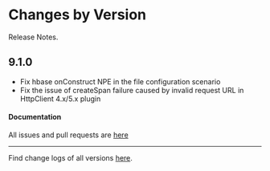 Changes by Version
==================
Release Notes.

9.1.0
------------------

* Fix hbase onConstruct NPE in the file configuration scenario
* Fix the issue of createSpan failure caused by invalid request URL in HttpClient 4.x/5.x plugin

#### Documentation

All issues and pull requests are [here](https://github.com/apache/skywalking/milestone/194?closed=1)

------------------
Find change logs of all versions [here](changes).
